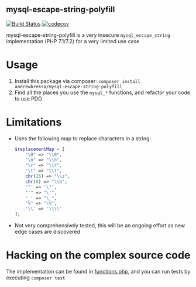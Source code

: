mysql-escape-string-polyfill
----------------------------
[![Build Status](https://travis-ci.org/abreksa4/mysql-escape-string-polyfill.svg?branch=master)](https://travis-ci.org/abreksa4/mysql-escape-string-polyfill)
[![codecov](https://codecov.io/gh/abreksa4/mysql-escape-string-polyfill/branch/master/graph/badge.svg)](https://codecov.io/gh/abreksa4/mysql-escape-string-polyfill)

mysql-escape-string-polyfill is a very insecure `mysql_escape_string` implementation (PHP 7.1/7.2) for a very limited use case 

# Usage
1. Install this package via composer: `composer install andrewbreksa/mysql-escape-string-polyfill`
2. Find all the places you use the `mysql_*` functions, and refactor your code to use PDO

# Limitations
- Uses the following map to replace characters in a string:
    ```php
    $replacementMap = [
        "\0" => "\\0",
        "\n" => "\\n",
        "\r" => "\\r",
        "\t" => "\\t",
        chr(26) => "\\z",
        chr(8) => "\\b",
        '"' => '\"',
        "'" => "\'",
        '_' => "\_",
        "%" => "\%",
        '\\' => '\\\\'
    ];
    ```
- Not very comprehensively tested, this will be an ongoing effort as new edge cases are discovered

# Hacking on the complex source code
The implementation can be found in [functions.php](./src/functions.php), and you can run tests by executing `composer test`